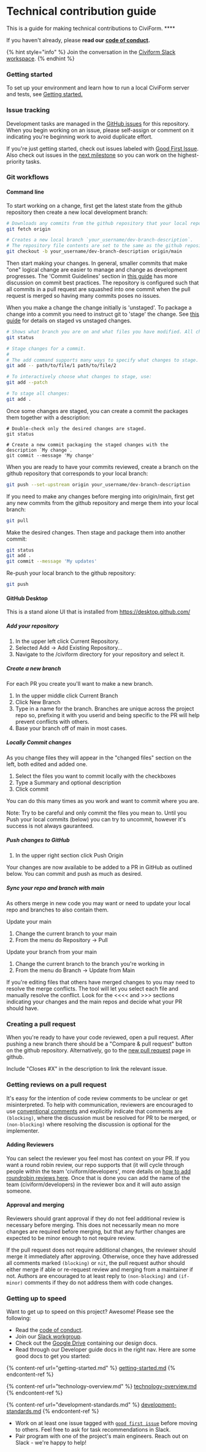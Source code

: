 # Technical contribution guide

This is a guide for making technical contributions to CiviForm. ****&#x20;

If you haven't already, please **read our** [**code of conduct**](https://github.com/civiform/civiform/blob/main/code\_of\_conduct.md)**.**

{% hint style="info" %}
Join the conversation in the [Civiform Slack workspace](https://app.slack.com/client/T01Q6PJQAES/C01R3BWAL1E).
{% endhint %}

### Getting started

To set up your environment and learn how to run a local CiviForm server and tests, see [Getting started.](getting-started.md)

### Issue tracking

Development tasks are managed in the [GitHub issues](https://github.com/civiform/civiform/issues) for this repository. When you begin working on an issue, please self-assign or comment on it indicating you're beginning work to avoid duplicate effort.

If you're just getting started, check out issues labeled with [Good First Issue](https://github.com/civiform/civiform/issues?q=is%3Aopen+is%3Aissue+label%3A%22good+first+issue%22). Also check out issues in the [next milestone](https://github.com/civiform/civiform/milestones?direction=asc\&sort=due\_date\&state=open) so you can work on the highest-priority tasks.

### Git workflows

#### Command line

To start working on a change, first get the latest state from the github repository then create a new local development branch:

```sh
# Downloads any commits from the github repository that your local repository does not have.
git fetch origin

# Creates a new local branch `your_username/dev-branch-description`.
# The repository file contents are set to the same as the github repository's main branch.
git checkout -b your_username/dev-branch-description origin/main
```

Then start making your changes. In general, smaller commits that make "one" logical change are easier to manage and change as development progresses. The 'Commit Guidelines' section in [this guide](https://git-scm.com/book/en/v2/Distributed-Git-Contributing-to-a-Project) has more discussion on commit best practices. The repository is configured such that all commits in a pull request are squashed into one commit when the pull request is merged so having many commits poses no issues.

When you make a change the change initially is 'unstaged'. To package a change into a commit you need to instruct git to 'stage' the change. See [this guide](https://git-scm.com/book/en/v2/Git-Basics-Recording-Changes-to-the-Repository) for details on staged vs unstaged changes.

```sh
# Shows what branch you are on and what files you have modified. All changes will start as unstaged.
git status

# Stage changes for a commit.
#
# The add command supports many ways to specify what changes to stage. To stage only certain changes, use:
git add -- path/to/file/1 path/to/file/2

# To interactively choose what changes to stage, use:
git add --patch

# To stage all changes:
git add .
```

Once some changes are staged, you can create a commit the packages them together with a description:

```
# Double-check only the desired changes are staged.
git status

# Create a new commit packaging the staged changes with the description `My change`.
git commit --message 'My change'
```

When you are ready to have your commits reviewed, create a branch on the github repository that corresponds to your local branch:

```sh
git push --set-upstream origin your_username/dev-branch-description
```

If you need to make any changes before merging into origin/main, first get any new commits from the github repository and merge them into your local branch:

```sh
git pull
```

Make the desired changes.  Then stage and package them into another commit:

```sh
git status
git add .
git commit --message 'My updates'
```

Re-push your local branch to the github repository:

```sh
git push
```
#### GitHub Desktop

This is a stand alone UI that is installed from https://desktop.github.com/

##### Add your repository

1. In the upper left click Current Repository.
2. Selected Add -> Add Existing Repository...
3. Navigate to the /civiform directory for your repository and select it.

##### Create a new branch

For each PR you create you'll want to make a new branch.

1. In the upper middle click Current Branch
2. Click New Branch
3. Type in a name for the branch. Branches are unique across the project repo so, prefixing it with you userid and being specific to the PR will help prevent conflicts with others.
4. Base your branch off of main in most cases.

##### Locally Commit changes

As you change files they will appear in the "changed files" section on the left, both edited and added one.

1. Select the files you want to commit locally with the checkboxes
2. Type a Summary and optional description
3. Click commit

You can do this many times as you work and want to commit where you are.

Note: Try to be careful and only commit the files you mean to.  Until you Push your local commits (below) you can try to uncommit, however it's success is not always gauranteed.

##### Push changes to GitHub

1. In the upper right section click Push Origin

Your changes are now available to be added to a PR in GitHub as outlined below.  You can commit and push as much as desired.

##### Sync your repo and branch with main

As others merge in new code you may want or need to update your local repo and branches to also contain them.

Update your main
1. Change the current branch to your main
2. From the menu do Repository -> Pull

Update your branch from your main
1. Change the current branch to the branch you're working in
2. From the menu do Branch -> Update from Main

If you're editing files that others have merged changes to you may need to resolve the merge conflicts.  The tool will let you select each file and manually resolve the conflict.  Look for the <<<< and >>> sections indicating your changes and the main repos and decide what your PR should have.

### Creating a pull request

When you're ready to have your code reviewed, open a pull request. After pushing a new branch there should be a "Compare & pull request" button on the github repository. Alternatively, go to the [new pull request](https://github.com/civiform/civiform/compare) page in github.

Include "Closes #X" in the description to link the relevant issue.

### Getting reviews on a pull request

It's easy for the intention of code review comments to be unclear or get misinterpreted. To help with communication, reviewers are encouraged to use [conventional comments](https://conventionalcomments.org) and explicitly indicate that comments are `(blocking)`, where the discussion must be resolved for PR to be merged, or `(non-blocking)` where resolving the discussion is optional for the implementer.

#### Adding Reviewers

You can select the reviewer you feel most has context on your PR. If you want a round robin review, our repo supports that (it will cycle through people within the team 'civiform/developers', more details on [how to add roundrobin reviews here](https://docs.github.com/en/organizations/organizing-members-into-teams/managing-code-review-settings-for-your-team). Once that is done you can add the name of the team (civiform/developers) in the reviewer box and it will auto assign someone.

#### Approval and merging

Reviewers should grant approval if they do not feel additional review is necessary before merging. This does not necessarily mean no more changes are required before merging, but that any further changes are expected to be minor enough to not require review.

If the pull request does not require additional changes, the reviewer should merge it immediately after approving. Otherwise, once they have addressed all comments marked `(blocking)` or `nit`, the pull request author should either merge if able or re-request review and merging from a maintainer if not. Authors are encouraged to at least reply to `(non-blocking)` and `(if-minor)` comments if they do not address them with code changes.

### Getting up to speed

Want to get up to speed on this project? Awesome! Please see the following:

* Read the [code of conduct](https://github.com/civiform/civiform/blob/main/code\_of\_conduct.md).
* Join our [Slack workgroup](https://join.slack.com/t/civiform/shared\_invite/zt-niap7ys1-RAICICUpDJfjpizjyjBr7Q).
* Check out the [Google Drive](https://drive.google.com/drive/folders/1\_uVkq1uOD14p19DvQzbXs2s0XhSOQjgF?usp=sharing) containing our design docs.
* Read through our Developer guide docs in the right nav. Here are some good docs to get you started:

{% content-ref url="getting-started.md" %}
[getting-started.md](getting-started.md)
{% endcontent-ref %}

{% content-ref url="technology-overview.md" %}
[technology-overview.md](technology-overview.md)
{% endcontent-ref %}

{% content-ref url="development-standards.md" %}
[development-standards.md](development-standards.md)
{% endcontent-ref %}

* Work on at least one issue tagged with [`good first issue`](https://github.com/civiform/civiform/issues?q=is%3Aopen+is%3Aissue+label%3A%22good+first+issue%22) before moving to others. Feel free to ask for task recommendations in Slack.
* Pair program with one of the project's main engineers. Reach out on Slack - we're happy to help!
